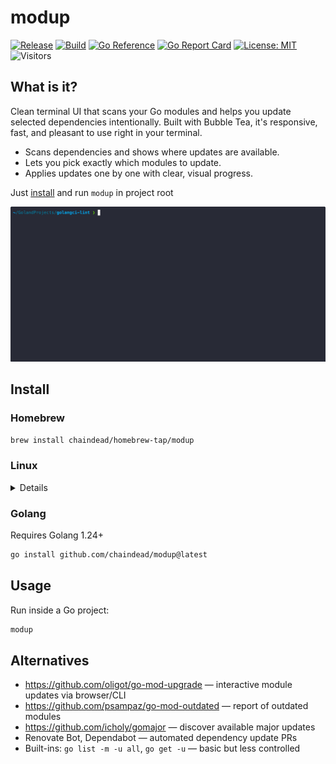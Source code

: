 # modup

[![Release](https://img.shields.io/github/v/release/chaindead/modup?include_prereleases&sort=semver)](https://github.com/chaindead/modup/releases)
[![Build](https://github.com/chaindead/modup/actions/workflows/release.yml/badge.svg)](https://github.com/chaindead/modup/actions/workflows/release.yml)
[![Go Reference](https://pkg.go.dev/badge/github.com/chaindead/modup.svg)](https://pkg.go.dev/github.com/chaindead/modup)
[![Go Report Card](https://goreportcard.com/badge/github.com/chaindead/modup)](https://goreportcard.com/report/github.com/chaindead/modup)
[![License: MIT](https://img.shields.io/badge/license-MIT-blue.svg)](./LICENSE)
![Visitors](https://api.visitorbadge.io/api/visitors?path=https%3A%2F%2Fgithub.com%2Fchaindead%2Fmodup&label=Visitors&labelColor=%23d9e3f0&countColor=%23697689&style=flat&labelStyle=none)

## What is it?

Clean terminal UI that scans your Go modules and helps you update selected dependencies intentionally. Built with Bubble Tea, it's responsive, fast, and pleasant to use right in your terminal.

- Scans dependencies and shows where updates are available.
- Lets you pick exactly which modules to update.
- Applies updates one by one with clear, visual progress.

Just [install](#usage) and run `modup` in project root

![golangci-lint repo demo](./examples/demo.gif)

## Install

### Homebrew

```bash
brew install chaindead/homebrew-tap/modup
```

### Linux

<details>

> **Note:** The commands below install to `/usr/local/bin`. To install elsewhere, replace `/usr/local/bin` with your preferred directory in your PATH.

First, download the archive for your architecture:

```bash
# For x86_64 (64-bit)
curl -L -o modup.tar.gz https://github.com/chaindead/modup/releases/latest/download/modup_Linux_x86_64.tar.gz

# For ARM64
curl -L -o modup.tar.gz https://github.com/chaindead/modup/releases/latest/download/modup_Linux_arm64.tar.gz
```

Then install the binary:

```bash
# Extract the binary
sudo tar xzf modup.tar.gz -C /usr/local/bin

# Make it executable
sudo chmod +x /usr/local/bin/modup

# Clean up
rm modup.tar.gz
```
</details>

### Golang

Requires Golang 1.24+

```bash
go install github.com/chaindead/modup@latest
```

## Usage

Run inside a Go project:

```bash
modup
```

## Alternatives

- https://github.com/oligot/go-mod-upgrade — interactive module updates via browser/CLI
- https://github.com/psampaz/go-mod-outdated — report of outdated modules
- https://github.com/icholy/gomajor — discover available major updates
- Renovate Bot, Dependabot — automated dependency update PRs
- Built-ins: `go list -m -u all`, `go get -u` — basic but less controlled


